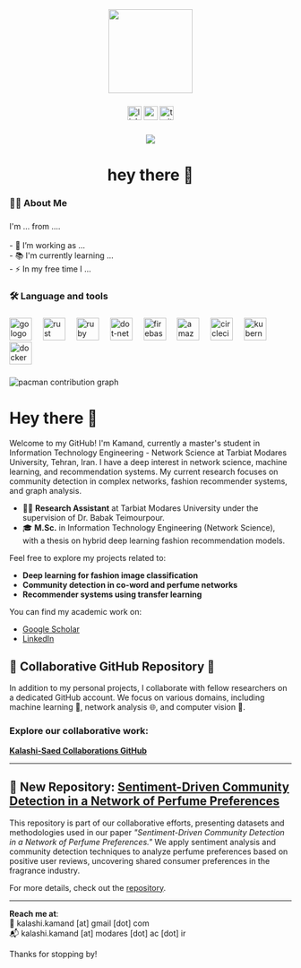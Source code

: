 <div align="center">
  <img height="150" src="https://media.giphy.com/media/M9gbBd9nbDrOTu1Mqx/giphy.gif"  />
</div>

###

<div align="center">
  <img src="https://img.shields.io/static/v1?message=LinkedIn&logo=linkedin&label=&color=0077B5&logoColor=white&labelColor=&style=for-the-badge" height="25" alt="linkedin logo"  />
  <img src="https://img.shields.io/static/v1?message=Youtube&logo=youtube&label=&color=FF0000&logoColor=white&labelColor=&style=for-the-badge" height="25" alt="youtube logo"  />
  <img src="https://img.shields.io/static/v1?message=Twitter&logo=twitter&label=&color=1DA1F2&logoColor=white&labelColor=&style=for-the-badge" height="25" alt="twitter logo"  />
</div>

###

<div align="center">
  <img src="https://visitor-badge.laobi.icu/badge?page_id=maurodesouza.maurodesouza&"  />
</div>

###

<h1 align="center">hey there 👋</h1>

###

<h3 align="left">👩‍💻  About Me</h3>

###

<p align="left">I'm ... from ....<br><br>- 🔭 I’m working as ...<br>- 📚 I'm currently learning ...<br>- ⚡ In my free time I ...</p>

###

<h3 align="left">🛠 Language and tools</h3>

###

<div align="left">
  <img src="https://cdn.jsdelivr.net/gh/devicons/devicon/icons/go/go-original-wordmark.svg" height="40" alt="go logo"  />
  <img width="12" />
  <img src="https://cdn.jsdelivr.net/gh/devicons/devicon/icons/rust/rust-original.svg" height="40" alt="rust logo"  />
  <img width="12" />
  <img src="https://cdn.jsdelivr.net/gh/devicons/devicon/icons/ruby/ruby-plain-wordmark.svg" height="40" alt="ruby logo"  />
  <img width="12" />
  <img src="https://cdn.jsdelivr.net/gh/devicons/devicon/icons/dot-net/dot-net-plain-wordmark.svg" height="40" alt="dot-net logo"  />
  <img width="12" />
  <img src="https://cdn.jsdelivr.net/gh/devicons/devicon/icons/firebase/firebase-plain-wordmark.svg" height="40" alt="firebase logo"  />
  <img width="12" />
  <img src="https://cdn.jsdelivr.net/gh/devicons/devicon/icons/amazonwebservices/amazonwebservices-line-wordmark.svg" height="40" alt="amazonwebservices logo"  />
  <img width="12" />
  <img src="https://cdn.jsdelivr.net/gh/devicons/devicon/icons/circleci/circleci-plain.svg" height="40" alt="circleci logo"  />
  <img width="12" />
  <img src="https://cdn.jsdelivr.net/gh/devicons/devicon/icons/kubernetes/kubernetes-plain.svg" height="40" alt="kubernetes logo"  />
  <img width="12" />
  <img src="https://cdn.jsdelivr.net/gh/devicons/devicon/icons/docker/docker-plain-wordmark.svg" height="40" alt="docker logo"  />
</div>

###

<picture>
  <source media="(prefers-color-scheme: dark)" srcset="https://raw.githubusercontent.com/maurodesouza/maurodesouza/output/pacman-contribution-graph-dark.svg">
  <source media="(prefers-color-scheme: light)" srcset="https://raw.githubusercontent.com/maurodesouza/maurodesouza/output/pacman-contribution-graph.svg">
  <img alt="pacman contribution graph" src="https://raw.githubusercontent.com/maurodesouza/maurodesouza/output/pacman-contribution-graph.svg">
</picture>

###


# Hey there 👋

Welcome to my GitHub! I'm Kamand, currently a master's student in Information Technology Engineering - Network Science at Tarbiat Modares University, Tehran, Iran. I have a deep interest in network science, machine learning, and recommendation systems. My current research focuses on community detection in complex networks, fashion recommender systems, and graph analysis.

- 🧑‍🎓 **Research Assistant** at Tarbiat Modares University under the supervision of Dr. Babak Teimourpour.
- 🎓 **M.Sc.** in Information Technology Engineering (Network Science), with a thesis on hybrid deep learning fashion recommendation models.

Feel free to explore my projects related to:
- **Deep learning for fashion image classification**
- **Community detection in co-word and perfume networks**
- **Recommender systems using transfer learning**

You can find my academic work on:
- [Google Scholar](https://scholar.google.com/citations?user=Rjiq7qUAAAAJ&hl=en)
- [LinkedIn](https://www.linkedin.com/in/kamand-kalashi-0696b1199/)
## 🎉 Collaborative GitHub Repository 🎉

In addition to my personal projects, I collaborate with fellow researchers on a dedicated GitHub account. We focus on various domains, including machine learning 🤖, network analysis 🌐, and computer vision 👀.

### Explore our collaborative work:
[**Kalashi-Saed Collaborations GitHub**](https://github.com/Kalashi-Saed-Collaborations)

---

## 📂 New Repository: [Sentiment-Driven Community Detection in a Network of Perfume Preferences](https://github.com/Kalashi-Saed-Collaborations/SentimentDrivenCommunityDetection)

This repository is part of our collaborative efforts, presenting datasets and methodologies used in our paper *"Sentiment-Driven Community Detection in a Network of Perfume Preferences."* We apply sentiment analysis and community detection techniques to analyze perfume preferences based on positive user reviews, uncovering shared consumer preferences in the fragrance industry.

For more details, check out the [repository](https://github.com/Kalashi-Saed-Collaborations/SentimentDrivenCommunityDetection).

---

**Reach me at**:  
📧 kalashi.kamand [at] gmail [dot] com   
📬 kalashi.kamand [at] modares [dot] ac [dot] ir  

Thanks for stopping by!
